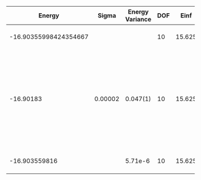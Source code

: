| Energy                | Sigma   | Energy Variance | DOF | Einf   | Method                                                       | Data Repository                    |
|-----------------------|---------|-----------------|-----|--------|--------------------------------------------------------------|------------------------------------|
| -16.90355998424354667 |         |                 | 10  | 15.625 | Lanczos (Quspin + Scipy)                                     | https://weinbe58.github.io/QuSpin/ |
| -16.90183             | 0.00002 | 0.047(1)        | 10  | 15.625 | VMC Hidden Fermion Determinant State Ansatz (N_hidden = 10. Single hidden layer fully connected net with alpha = 64). C4 and K = 0 projections |                                    |
| -16.903559816         |         | 5.71e-6         | 10  | 15.625 | DMRG (MaxBondDim = 7000)                                     |                                    |
